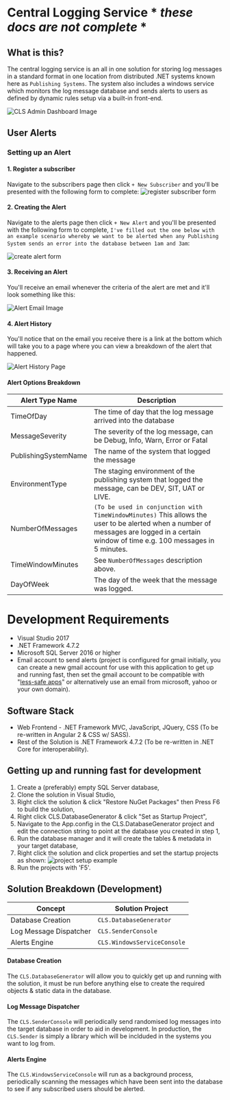 # Central Logging Service * *these docs are not complete* *
## What is this?
The central logging service is an all in one solution for storing log messages in a standard format in one location from distributed .NET systems known here as `Publishing Systems`. The system also includes a windows service which monitors the log message database and sends alerts to users as defined by dynamic rules setup via a built-in front-end.

![CLS Admin Dashboard Image](https://i.imgur.com/C6tYYh2.png)

## User Alerts
### Setting up an Alert
#### 1. Register a subscriber
Navigate to the subscribers page then click `+ New Subscriber` and you'll be presented with the following form to complete: 
![register subscriber form](https://i.imgur.com/OjzJN9i.png)

#### 2. Creating the Alert
Navigate to the alerts page then click `+ New Alert` and you'll be presented with the following form to complete, `I've filled out the one below with an example scenario whereby we want to be alerted when any Publishing System sends an error into the database between 1am and 3am`: 

![create alert form](https://i.imgur.com/6rMS6i1.png)

#### 3. Receiving an Alert
You'll receive an email whenever the criteria of the alert are met and it'll look something like this:

![Alert Email Image](https://i.imgur.com/4x3UuRS.png)

#### 4. Alert History
You'll notice that on the email you receive there is a link at the bottom which will take you to a page where you can view a breakdown of the alert that happened.

![Alert History Page](https://i.imgur.com/yx6jsSy.png)

#### Alert Options Breakdown
| Alert Type Name | Description |
| --------------- | ----------- |
| TimeOfDay | The time of day that the log message arrived into the database |
| MessageSeverity | The severity of the log message, can be Debug, Info, Warn, Error or Fatal |
| PublishingSystemName | The name of the system that logged the message |
| EnvironmentType | The staging environment of the publishing system that logged the message, can be DEV, SIT, UAT or LIVE. |
| NumberOfMessages | `(To be used in conjunction with TimeWindowMinutes)` This allows the user to be alerted when a number of messages are logged in a certain window of time e.g. 100 messages in 5 minutes. |
| TimeWindowMinutes | See `NumberOfMessages` description above. |
| DayOfWeek | The day of the week that the message was logged. |

# Development Requirements
- Visual Studio 2017
- .NET Framework 4.7.2
- Microsoft SQL Server 2016 or higher
- Email account to send alerts (project is configured for gmail initially, you can create a new gmail account for use with this application to get up and running fast, then set the gmail account to be compatible with "[less-safe apps](https://myaccount.google.com/lesssecureapps)" or alternatively use an email from microsoft, yahoo or your own domain).

## Software Stack
- Web Frontend - .NET Framework MVC, JavaScript, JQuery, CSS (To be re-written in Angular 2 & CSS w/ SASS).
- Rest of the Solution is .NET Framework 4.7.2 (To be re-written in .NET Core for interoperability).

## Getting up and running fast for development
1. Create a (preferably) empty SQL Server database,
2. Clone the solution in Visual Studio,
3. Right click the solution & click "Restore NuGet Packages" then Press F6 to build the solution,
4. Right click CLS.DatabaseGenerator & click "Set as Startup Project",
5. Navigate to the App.config in the CLS.DatabaseGenerator project and edit the connection string to point at the database you created in step 1,
6. Run the database manager and it will create the tables & metadata in your target database,
7. Right click the solution and click properties and set the startup projects as shown:
![project setup example](https://i.imgur.com/6jaNTJf.png?1)
8. Run the projects with 'F5'.

## Solution Breakdown (Development)
| Concept                | Solution Project            |
| ---------------------- | --------------------------- |
| Database Creation      | `CLS.DatabaseGenerator`     |
| Log Message Dispatcher | `CLS.SenderConsole`         |
| Alerts Engine          | `CLS.WindowsServiceConsole` |

#### Database Creation
The `CLS.DatabaseGenerator` will allow you to quickly get up and running with the solution, it must be run before anything else to create the required objects & static data in the database.

#### Log Message Dispatcher
The `CLS.SenderConsole` will periodically send randomised log messages into the target database in order to aid in development. In production, the `CLS.Sender` is simply a library which will be inclduded in the systems you want to log from.

#### Alerts Engine
The `CLS.WindowsServiceConsole` will run as a background process, periodically scanning the messages which have been sent into the database to see if any subscribed users should be alerted.
